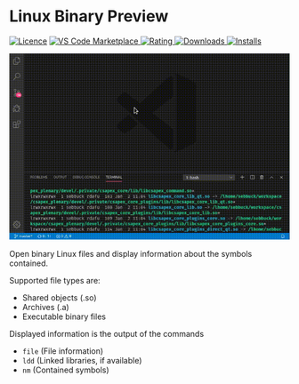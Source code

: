# Linux Binary Preview

[![Licence](https://img.shields.io/github/license/betwo/vscode-linux-binary-preview.svg)](https://github.com/betwo/vscode-linux-binary-preview)
[![VS Code Marketplace](https://vsmarketplacebadge.apphb.com/version-short/betwo.vscode-linux-binary-preview.svg) ![Rating](https://vsmarketplacebadge.apphb.com/rating-short/betwo.vscode-linux-binary-preview.svg) ![Downloads](https://vsmarketplacebadge.apphb.com/downloads-short/betwo.vscode-linux-binary-preview.svg) ![Installs](https://vsmarketplacebadge.apphb.com/installs-short/betwo.vscode-linux-binary-preview.svg)](https://marketplace.visualstudio.com/items?itemName=betwo.vscode-linux-binary-preview)

![Preview GIF](https://raw.githubusercontent.com/betwo/vscode-linux-binary-preview/master/assets/preview.gif)

Open binary Linux files and display information about the symbols contained.

Supported file types are:
 * Shared objects (.so)
 * Archives (.a)
 * Executable binary files

Displayed information is the output of the commands
 * `file` (File information)
 * `ldd` (Linked libraries, if available)
 * `nm` (Contained symbols)